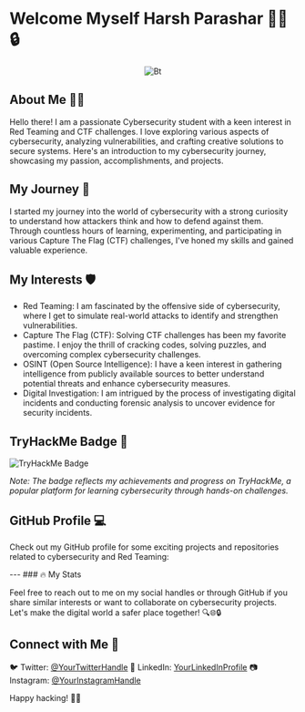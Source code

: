 # Welcome Myself Harsh Parashar 👨‍💻🔒
<p align="center"><img src="https://user-images.githubusercontent.com/49580304/110318584-81067880-7fc2-11eb-8391-152d308e7f2b.gif" alt="Bt">

## About Me 🕵️‍♂️

Hello there! I am a passionate Cybersecurity student with a keen interest in Red Teaming and CTF challenges. I love exploring various aspects of cybersecurity, analyzing vulnerabilities, and crafting creative solutions to secure systems. Here's an introduction to my cybersecurity journey, showcasing my passion, accomplishments, and projects.

## My Journey 🚀

I started my journey into the world of cybersecurity with a strong curiosity to understand how attackers think and how to defend against them. Through countless hours of learning, experimenting, and participating in various Capture The Flag (CTF) challenges, I've honed my skills and gained valuable experience.

## My Interests 🛡️

- Red Teaming: I am fascinated by the offensive side of cybersecurity, where I get to simulate real-world attacks to identify and strengthen vulnerabilities.
- Capture The Flag (CTF): Solving CTF challenges has been my favorite pastime. I enjoy the thrill of cracking codes, solving puzzles, and overcoming complex cybersecurity challenges.
- OSINT (Open Source Intelligence): I have a keen interest in gathering intelligence from publicly available sources to better understand potential threats and enhance cybersecurity measures.
- Digital Investigation: I am intrigued by the process of investigating digital incidents and conducting forensic analysis to uncover evidence for security incidents.

## TryHackMe Badge 🏅

![TryHackMe Badge](https://tryhackme-badges.s3.amazonaws.com/Sneckey0Day.png)

*Note: The badge reflects my achievements and progress on TryHackMe, a popular platform for learning cybersecurity through hands-on challenges.*

## GitHub Profile 💻

Check out my GitHub profile for some exciting projects and repositories related to cybersecurity and Red Teaming:

--- ### :fire: My Stats

Feel free to reach out to me on my social handles or through GitHub if you share similar interests or want to collaborate on cybersecurity projects. Let's make the digital world a safer place together! 🔍🌐🔒

## Connect with Me 🤝

🐦 Twitter: [@YourTwitterHandle](insert_twitter_profile_url_here)
👥 LinkedIn: [YourLinkedInProfile](insert_linkedin_profile_url_here)
📷 Instagram: [@YourInstagramHandle](insert_instagram_profile_url_here)

Happy hacking! 🚀🔐
